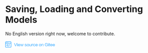 ﻿# Saving, Loading and Converting Models

No English version right now, welcome to contribute.

<a href="https://gitee.com/mindspore/docs/blob/r1.2/docs/programming_guide/source_en/advanced_usage_of_checkpoint.md" target="_blank"><img src="./_static/logo_source.png"></a>
